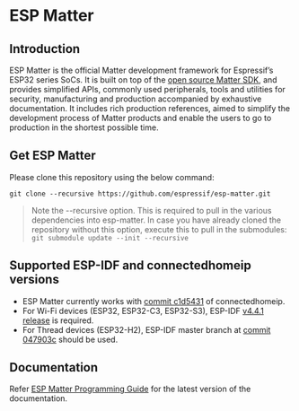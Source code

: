 # ESP Matter

## Introduction

ESP Matter is the official Matter development framework for Espressif’s ESP32 series SoCs. It is built on top of the [open source Matter SDK](https://github.com/project-chip/connectedhomeip/), and provides simplified APIs, commonly used peripherals, tools and utilities for security, manufacturing and production accompanied by exhaustive documentation. It includes rich production references, aimed to simplify the development process of Matter products and enable the users to go to production in the shortest possible time.


## Get ESP Matter

Please clone this repository using the below command:

```
git clone --recursive https://github.com/espressif/esp-matter.git
```

> Note the --recursive option. This is required to pull in the various dependencies into esp-matter. In case you have already cloned the repository without this option, execute this to pull in the submodules: `git submodule update --init --recursive`


## Supported ESP-IDF and connectedhomeip versions

- ESP Matter currently works with [commit c1d5431](https://github.com/project-chip/connectedhomeip/tree/c1d5431) of connectedhomeip.
- For Wi-Fi devices (ESP32, ESP32-C3, ESP32-S3), ESP-IDF [v4.4.1 release](https://github.com/espressif/esp-idf/releases/tag/v4.4.1) is required.
- For Thread devices (ESP32-H2), ESP-IDF master branch at [commit 047903c](https://github.com/espressif/esp-idf/commit/047903c) should be used.


## Documentation

Refer [ESP Matter Programming Guide](https://docs.espressif.com/projects/esp-matter/en/main/) for the latest version of the documentation.
